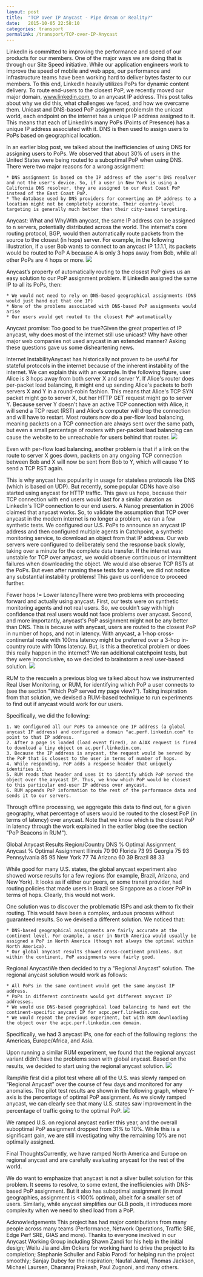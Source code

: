 ```yaml
---
layout: post
title:  "TCP over IP Anycast - Pipe dream or Reality?"
date:   2015-10-05 22:58:10
categories: transport
permalink: /transport/TCP-over-IP-Anycast
---
```


LinkedIn is committed to improving the performance and speed of our products for our members. One of the major ways we are doing that is through our Site Speed initiative. While our application engineers work to improve the speed of mobile and web apps, our performance and infrastructure teams have been working hard to deliver bytes​ faster​ to our members. To​ this end, LinkedIn heavily utilizes PoPs for dynamic content delivery. To route end-users to the closest PoP, we recently moved our major domain, www.linkedin.com, to an anycast IP address. This post talks about why we did this, what challenges we faced, and how we overcame them.
Unicast and DNS-based PoP assignment problemsIn the unicast world, each endpoint on the internet has a unique IP address assigned to it. This means that each of LinkedIn’s many PoPs (Points of Presence) has a unique IP address associated with it. DNS is then used to assign users to PoPs based on geographical location. 

In an earlier blog post, we talked about the inefficiencies of using DNS for assigning users to PoPs. We observed that about 30% of users in the United States were being routed to a suboptimal PoP when using DNS. There were two major reasons for a wrong assignment: 

	* DNS assignment is based on the IP address of the user's DNS resolver and not the user's device. So, if a user in New York is using a California DNS resolver, they are assigned to our West Coast PoP instead of the East Coast PoP.
	* The database used by DNS providers for converting an IP address to a location might not be completely accurate. Their country-level targeting is generally much better than their city-based targeting.

Anycast: What and WhyWith anycast, the same IP address can be assigned to n servers, potentially distributed across the world. The internet's core routing protocol, BGP, would then automatically route packets from the source to the closest (in hops) server. For example, in the following illustration, if a user Bob wants to connect to an anycast IP 1.1.1.1, its packets would be routed to PoP A because A is only 3 hops away from Bob, while all other PoPs are 4 hops or more. 
![](http://e-present.github.io/images/TCP-IP-Anycasr1.png)
 

Anycast’s property of automatically routing to the closest PoP gives us an easy solution to our PoP assignment problem. If LinkedIn assigned the same IP to all its PoPs, then: 

	* We would not need to rely on DNS-based geographical assignments (DNS would just hand out that one IP)
	* None of the problems associated with DNS-based PoP assignments would arise
	* Our users would get routed to the closest PoP automatically

Anycast promise: Too good to be true?Given the great properties of IP anycast, why does most of the internet still use unicast? Why have other major web companies not used anycast in an extended manner? Asking these questions gave us some disheartening news. 

Internet InstabilityAnycast has historically not proven to be useful for stateful protocols in the internet because of the inherent instability of the internet. We can explain this with an example. In the following figure, user Alice is 3 hops away from both server X and server Y. If Alice's router does per-packet load balancing, it might end up sending Alice's packets to both servers X and Y in a round-robin fashion. This means that Alice's TCP SYN packet might go to server X, but her HTTP GET request might go to server Y. Because server Y doesn't have an active TCP connection with Alice, it will send a TCP reset (RST) and Alice's computer will drop the connection and will have to restart. Most routers now do a per-flow load balancing, meaning packets on a TCP connection are always sent over the same path, but even a small percentage of routers with per-packet load balancing can cause the website to be unreachable for users behind that router. 
![](http://e-present.github.io/images/TCP-IP-Anycasr2.png)
 

Even with per-flow load balancing, another problem is that if a link on the route to server X goes down, packets on any ongoing TCP connection between Bob and X will now be sent from Bob to Y, which will cause Y to send a TCP RST again. 

This is why anycast has popularity in usage for stateless protocols like DNS (which is based on UDP). But recently, some popular CDNs have also started using anycast for HTTP traffic. This gave us hope, because their TCP connection with end users would last for a similar duration as LinkedIn's TCP connection to our end users. A Nanog presentation in 2006 claimed that anycast works. So, to validate the assumption that TCP over anycast in the modern internet is no longer a problem, we ran a few synthetic tests. We configured our U.S. PoPs to announce an anycast IP address and then configured multiple agents in Catchpoint, a synthetic monitoring service, to download an object from that IP address. Our web servers were configured to deliberately send the response back slowly, taking over a minute for the complete data transfer. If the internet was unstable for TCP over anycast, we would observe continuous or intermittent failures when downloading the object. We would also observe TCP RSTs at the PoPs. But even after running these tests for a week, we did not notice any substantial instability problems! This gave us confidence to proceed further. 

Fewer hops != Lower latencyThere were two problems with proceeding forward and actually using anycast. First, our tests were on synthetic monitoring agents and not real users. So, we couldn’t  say with high confidence that real users would not face problems over anycast. Second, and more importantly, anycast's PoP assignment might not be any better than DNS. This is because with anycast, users are routed to the closest PoP in number of hops, and not in latency. With anycast, a 1-hop cross-continental route with 100ms latency might be preferred over a 3-hop in-country route with 10ms latency. But, is this a theoretical problem or does this really happen in the internet? We ran additional catchpoint tests, but they were inconclusive, so we decided to brainstorm a real user-based solution. 
![](http://e-present.github.io/images/TCP-IP-Anycasr3.png)
 

RUM to the rescueIn a previous blog we talked about how we instrumented Real User Monitoring, or RUM, for identifying which PoP a user connects to (see the section "Which PoP served my page view?”). Taking inspiration from that solution, we devised a RUM-based technique to run experiments to find out if anycast would work for our users. 

Specifically, we did the following: 

	1. We configured all our PoPs to announce one IP address (a global anycast IP address) and configured a domain "ac.perf.linkedin.com" to point to that IP address.
	2. After a page is loaded (load event fired), an AJAX request is fired to download a tiny object on ac.perf.linkedin.com.
	3. Because the IP address is anycast, the request would be served by the PoP that is closest to the user in terms of number of hops.
	4. While responding, PoP adds a response header that uniquely identifies it.
	5. RUM reads that header and uses it to identify which PoP served the object over the anycast IP. Thus, we know which PoP would be closest to this particular end-user IP address over anycast.
	6. RUM appends PoP information to the rest of the performance data and sends it to our servers.

Through offline processing, we aggregate this data to find out, for a given geography, what percentage of users would be routed to the closest PoP (in terms of latency) over anycast. Note that we know which is the closest PoP in latency through the work explained in the earlier blog (see the section "PoP Beacons in RUM"). 

Global Anycast Results
Region/Country
DNS % Optimal 
Assignment
Anycast % Optimal 
Assignment
Illinois
70
90
Florida
73
95
Georgia
75
93
Pennsylvania
85
95
New York
77
74
Arizona
60
39
Brazil
88
33

While good for many U.S. states, the global anycast experiment also showed worse results for a few regions (for example, Brazil, Arizona, and New York). It looks as if either our peers, or some transit provider, had routing policies that made users in Brazil see Singapore as a closer PoP in terms of hops. Clearly, this would not work. 

One solution was to discover the problematic ISPs and ask them to fix their routing. This would have been a complex, arduous process without guaranteed results. So we devised a different solution. We noticed that: 

	* DNS-based geographical assignments are fairly accurate at the continent level. For example, a user in North America would usually be assigned a PoP in North America (though not always the optimal within North America).
	* Our global anycast results showed cross-continent problems. But within the continent, PoP assignments were fairly good.

Regional AnycastWe then decided to try a "Regional Anycast" solution. The regional anycast solution would work as follows: 

	* All PoPs in the same continent would get the same anycast IP address.
	* PoPs in different continents would get different anycast IP addresses.
	* We would use DNS-based geographical load balancing to hand out the continent-specific anycast IP for acpc.perf.linkedin.com.
	* We would repeat the previous experiment, but with RUM downloading the object over the acpc.perf.linkedin.com domain.

Specifically, we had 3 anycast IPs, one for each of the following regions: the Americas, Europe/Africa, and Asia. 

Upon running a similar RUM experiment, we found that the regional anycast variant didn’t have the problems seen with global anycast. Based on the results, we decided to start using the regional anycast solution. 
![](http://e-present.github.io/images/TCP-IP-Anycasr4.png)
 

RampWe first did a pilot test where all of the U.S. was slowly ramped on “Regional Anycast” over the course of few days and monitored for any anomalies. The pilot test results are shown in the following graph, where Y-axis is the percentage of optimal PoP assignment. As we slowly ramped anycast, we can clearly see that many U.S. states saw improvement in the percentage of traffic going to the optimal PoP. 
![](http://e-present.github.io/images/TCP-IP-Anycasr5.png)
 

We ramped U.S. on regional anycast earlier this year, and the overall suboptimal PoP assignment dropped from 31% to 10%. While this is a significant gain, we are still investigating why the remaining 10% are not optimally assigned. 

Final ThoughtsCurrently, we have ramped North America and Europe on regional anycast and are carefully evaluating anycast for the rest of the world. 

We do want to emphasize that anycast is not a silver bullet solution for this problem. It seems to resolve, to some extent, the inefficiencies with DNS-based PoP assignment. But it also has suboptimal assignment (in most geographies, assignment is <100% optimal), albeit for a smaller set of users. Similarly, while anycast simplifies our GLB pools, it introduces more complexity when we need to shed load from a PoP. 

Acknowledgements
This project has had major contributions from many people across many teams (Performance, Network Operations, Traffic SRE, Edge Perf SRE, GIAS and more). Thanks to everyone involved in our Anycast Working Group including Shawn Zandi for his help in the initial design; Weilu Jia and Jim Ockers for working hard to drive the project to its completion; Stephanie Schuller and Fabio Parodi for helping run the project smoothly; Sanjay Dubey for the inspiration; Naufal Jamal, Thomas Jackson, Michael Laursen, Charanraj Prakash, Paul Zugnoni, and many others. 
